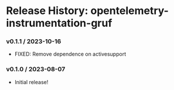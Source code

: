 # Release History: opentelemetry-instrumentation-gruf

### v0.1.1 / 2023-10-16

* FIXED: Remove dependence on activesupport

### v0.1.0 / 2023-08-07

* Initial release!
